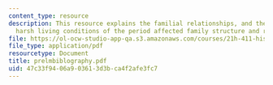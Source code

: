 ```yaml
---
content_type: resource
description: This resource explains the familial relationships, and the way that the
  harsh living conditions of the period affected family structure and relationships.
file: https://ol-ocw-studio-app-qa.s3.amazonaws.com/courses/21h-411-history-of-western-thought-500-1300-fall-2004/47c33f9406a903613d3bca4f2afe3fc7_prelmbiblography.pdf
file_type: application/pdf
resourcetype: Document
title: prelmbiblography.pdf
uid: 47c33f94-06a9-0361-3d3b-ca4f2afe3fc7
---
```

